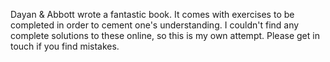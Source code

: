 Dayan & Abbott wrote a fantastic book. It comes with exercises to be completed in order to cement one's understanding. I couldn't find any complete solutions to these online, so this is my own attempt. Please get in touch if you find mistakes. 

